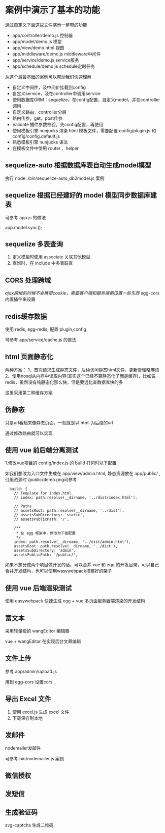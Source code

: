 
# 案例中演示了基本的功能

通过自定义下面这些文件演示一整套的功能

- app/controller/demo.js        控制器
- app/model/demo.js             模型
- app/view/demo.html            视图
- app/middleware/demo.js        middleware中间件
- app/service/demo.js           service服务
- app/schedule/demo.js          schedule定时任务

从这个最最基础的案例可以帮助我们快速理解

- 自定义中间件，及中间价挂载到config
- 自定义service，及在controller中调用service
- 使用数据库ORM：sequelize，在config配置，自定义model，并在controller调用 
- 自定义路由，controller分层
- 路由传参，get，post传参
- Validate 插件参数校验，先config配置，再使用
- 使用模板引擎 nunjucks 渲染 html 模板文件，需要配置 config/plugin.js 和 config/config.default.js
- 熟悉模板引擎 nunjucks 语法
- 在模板文件中使用 router ，helper


## sequelize-auto 根据数据库表自动生成model模型

执行 node ./bin/sequelize-auto_db2model.js 案例


## sequelize  根据已经建好的 model 模型同步数据库建表

可参考 app.js 的做法

app.model.sync();


## sequelize 多表查询

1. 定义模型时使用 associate 关联其他模型
2. 查询时，在 include 中多表联查



## CORS 处理跨域

*ajax跨域的时候不会携带cookie，需要客户端和服务端都设置一些东西*
egg-cors 内置插件来设置


## redis缓存数据

使用 redis, egg-redis, 配置 plugin,config

可参考 app/service/cache.js 的做法



## html 页面静态化

两种方案：
1、首次请求生成静态文件，后续访问静态html文件，更新管理略麻烦
2、使用nosql从内存中读取内容(其实这个已经不算静态化了而是缓存)，比如说redis，虽然没有纯静态化那么快，但是要远比查数据库快的多

这里采用第二种缓存方案


## 伪静态

只是url看起来像静态页面，一般就是以 html 为后缀的url

通过修改路由就可以实现


## 使用 vue 前后端分离测试

1.修改vue项目的 config/index.js 的 build 打包时以下配置

如我们想改为入口文件生成在 app/view/admin.html, 静态资源放在 app/public/ , 引用资源时 /public/demo.png可参考
```
  build: {
    // Template for index.html
    // index: path.resolve(__dirname, '../dist/index.html'),

    // Paths
    // assetsRoot: path.resolve(__dirname, '../dist'),
    // assetsSubDirectory: 'static',
    // assetsPublicPath: '/',

    /**
     * 在 egg 框架中，修改为下面配置
     */
    index: path.resolve(__dirname, '../dist/admin.html'),
    assetsRoot: path.resolve(__dirname, '../dist'),
    assetsSubDirectory: 'admin',
    assetsPublicPath: '/public/',
```

如果不想分成两个项目做开发的话，可以合并 vue 和 egg 的开发目录，可以自己合并开发结构，也可以使用wasywebpack搭建好的架子



## 使用 vue 后端渲染测试

使用 easywebpack 快速生成 egg + vue 多页面服务器端渲染的开发结构



## 富文本

采用轻量级的 wangEditor 编辑器

vue + wangEditor 在实现后台文章编辑


## 文件上传

参考 app/admin/upload.js 

用到 egg-cors 设置cors


## 导出 Excel 文件

1. 使用 excel.js 生成 excel 文件
2. 下载保存到本地


## 发邮件

nodemailer发邮件

可参考 bin/nodemailer.js 案例



## 微信授权



## 发短信


## 生成验证码

svg-captcha 生成二维码

